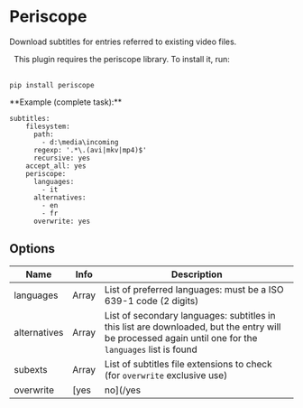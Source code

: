 # Periscope
Download subtitles for entries referred to existing video files.
<div class="alert alert-info" role="alert">
  <span class="glyphicon glyphicon glyphicon-download-alt"></span>
  &nbsp;
This plugin requires the periscope library. To install it, run:
<br/><br/>

```
pip install periscope
```
</div>
**Example (complete task):**

```
subtitles:
    filesystem:
      path: 
        - d:\media\incoming
      regexp: '.*\.(avi|mkv|mp4)$'
      recursive: yes
    accept_all: yes
    periscope:
      languages:
        - it
      alternatives:
        - en
        - fr
      overwrite: yes
```

## Options

| **Name** | **Info** | **Description** |
| --- | --- | --- |
| languages | Array | List of preferred languages: must be a ISO 639-1 code (2 digits) |
| alternatives | Array | List of secondary languages: subtitles in this list are downloaded, but the entry will be processed again until one for the `languages` list is found |
| subexts | Array | List of subtitles file extensions to check (for `overwrite` exclusive use) |
| overwrite | [yes|no](/yes|no) | Ignore videos already subbed (check for file with the extensions defined in the `subexts` list) |
